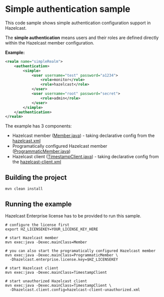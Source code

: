 # Simple authentication sample

This code sample shows simple authentication configuration support in Hazelcast.

The **simple authentication** means users and their roles are defined directly within the Hazelcast member configuration.

**Example:**

```xml
<realm name="simpleRealm">
    <authentication>
        <simple>
            <user username="test" password="a1234">
                <role>monitor</role>
                <role>hazelcast</role>
            </user>
            <user username="root" password="secret">
                <role>admin</role>
            </user>
        </simple>
    </authentication>
</realm>
```

The example has 3 components:
* Hazelcast member ([Member.java](src/main/java/Member.java)) - taking declarative config from the [hazelcast.xml](hazelcast.xml)
* Programatically configured Hazelcast member ([ProgrammaticMember.java](src/main/java/ProgrammaticMember.java))
* Hazelcast client ([TimestampClient.java](src/main/java/TimestampClient.java)) - taking declarative config from the [hazelcast-client.xml](hazelcast-client.xml)


## Building the project

```
mvn clean install
```

## Running the example

Hazelcast Enterprise license has to be provided to run this sample.

```
# configure the license first
export HZ_LICENSEKEY=YOUR_LICENSE_KEY_HERE

# start Hazelcast member
mvn exec:java -Dexec.mainClass=Member

# you can also start the programatically configured Hazelcast member
mvn exec:java -Dexec.mainClass=ProgrammaticMember \
  -Dhazelcast.enterprise.license.key=$HZ_LICENSEKEY

# start Hazelcast client
mvn exec:java -Dexec.mainClass=TimestampClient

# start unauthorized Hazelcast client
mvn exec:java -Dexec.mainClass=TimestampClient \
  -Dhazelcast.client.config=hazelcast-client-unauthorized.xml
```
